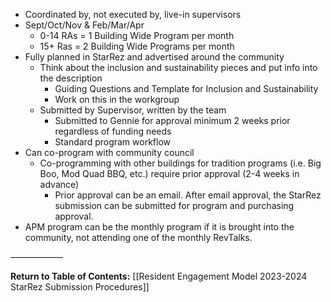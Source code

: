 - Coordinated by, not executed by, live-in supervisors
- Sept/Oct/Nov & Feb/Mar/Apr
	- 0-14 RAs = 1 Building Wide Program per month
	- 15+ Ras = 2 Building Wide Programs per month
- Fully planned in StarRez and advertised around the community
	- Think about the inclusion and sustainability pieces and put info into the description
		- Guiding Questions and Template for Inclusion and Sustainability
		- Work on this in the workgroup
	- Submitted by Supervisor, written by the team
		- Submitted to Gennie for approval minimum 2 weeks prior regardless of funding needs
		- Standard program workflow
- Can co-program with community council
	- Co-programming with other buildings for tradition programs (i.e. Big Boo, Mod Quad BBQ, etc.) require prior approval (2-4 weeks in advance)
		- Prior approval can be an email. After email approval, the StarRez submission can be submitted for program and purchasing approval.
- APM program can be the monthly program if it is brought into the community, not attending one of the monthly RevTalks.

——————

**Return to Table of Contents:**
[[Resident Engagement Model 2023-2024 StarRez Submission Procedures]]